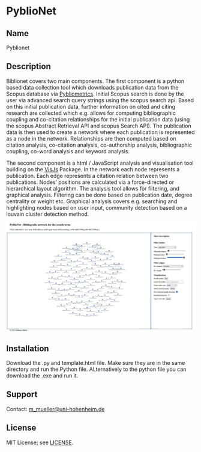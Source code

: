 # PyblioNet


## Name
Pyblionet

## Description
Biblionet covers two main components. The first component is a python based data collection tool which downloads publication data from the Scopus database via [Pybliometrics](https://pybliometrics.readthedocs.io/en/stable/). Initial Scopus search is done by the user via advanced search query strings using the scopus search api. Based on this initial publication data, further information on cited and citing research are collected which e.g. allows for computing bibliographic coupling and co-citation relationships for the initial publication data (using the scopus Abstract Retrieval API and scopus Search API). The publication data is then used to create a network where each publication is represented as a node in the network. Relationships are then computed based on citation analysis, co-citation analysis, co-authorship analysis, bibliographic coupling, co-word analysis and keyword analysis.

The second component is a html / JavaScript analysis and visualisation tool building on the [VisJs](https://visjs.github.io/vis-network/docs/network/) Package. In the network each node represents a publication. Each edge represents a citation relation between two publications. Nodes’ positions are calculated via a force-directed or hierarchical layout algorithm. The analysis tool allows for filtering, and graphical analysis. Filtering can be done based on publication date, degree centrality or weight etc. Graphical analysis covers e.g. searching and highlighting nodes based on user input, community detection based on a louvain cluster detection method.

![example chart](Examples/PyblioNet1.jpg)


## Installation
Download the .py and template.html file. Make sure they are in the same directory and run the Python file. ALternatively to the python file you can download the .exe and run it.

## Support
Contact: m_mueller@uni-hohenheim.de

## License
MIT License; see [LICENSE](https://aidaho-edu.uni-hohenheim.de/gitlab/M_Mueller/pyblionet/-/blob/main/license).


